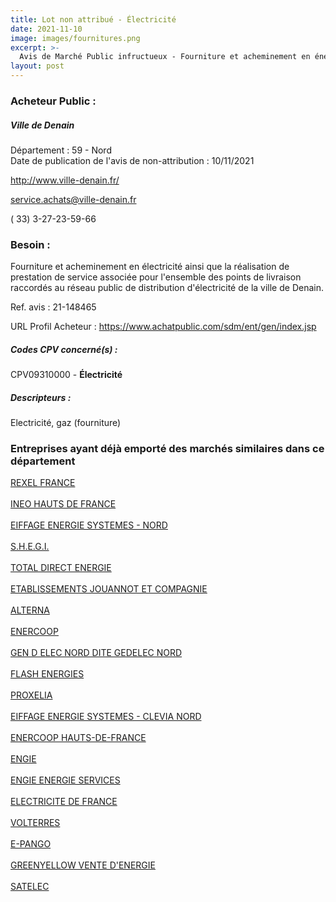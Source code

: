 ```yaml
---
title: Lot non attribué - Électricité
date: 2021-11-10
image: images/fournitures.png
excerpt: >-
  Avis de Marché Public infructueux - Fourniture et acheminement en énergie électrique des points de livraisons de la ville de Denain et prestation de service associée.
layout: post
---
```


### Acheteur Public :
##### Ville de Denain
Département : 59 - Nord<br/>
Date de publication de l'avis de non-attribution : 10/11/2021


http://www.ville-denain.fr/

service.achats@ville-denain.fr

( 33) 3-27-23-59-66
### Besoin :

Fourniture et acheminement en électricité ainsi que la réalisation de prestation de service associée pour l'ensemble des points de livraison raccordés au réseau public de distribution d'électricité de la ville de Denain.

Ref. avis : 21-148465

URL Profil Acheteur : https://www.achatpublic.com/sdm/ent/gen/index.jsp

##### Codes CPV concerné(s) :
CPV09310000 - **Électricité** <br/>

##### Descripteurs :
Electricité, gaz (fourniture) <br/>

### Entreprises ayant déjà emporté des marchés similaires dans ce département
<a href="/entreprise-545/siren-309304616">REXEL FRANCE</a><br/><br/>
<a href="/entreprise-552/siren-383870797">INEO HAUTS DE FRANCE</a><br/><br/>
<a href="/entreprise-553/siren-388784928">EIFFAGE ENERGIE SYSTEMES - NORD</a><br/><br/>
<a href="/entreprise-560/siren-438420937">S.H.E.G.I.</a><br/><br/>
<a href="/entreprise-561/siren-442395448">TOTAL DIRECT ENERGIE</a><br/><br/>
<a href="/entreprise-562/siren-445720899">ETABLISSEMENTS JOUANNOT ET COMPAGNIE</a><br/><br/>
<a href="/entreprise-565/siren-483339156">ALTERNA</a><br/><br/>
<a href="/entreprise-565/siren-484223094">ENERCOOP</a><br/><br/>
<a href="/entreprise-565/siren-484808704">GEN D ELEC NORD DITE GEDELEC NORD</a><br/><br/>
<a href="/entreprise-566/siren-492916580">FLASH ENERGIES</a><br/><br/>
<a href="/entreprise-566/siren-493170252">PROXELIA</a><br/><br/>
<a href="/entreprise-570/siren-518137757">EIFFAGE ENERGIE SYSTEMES - CLEVIA NORD</a><br/><br/>
<a href="/entreprise-572/siren-534086590">ENERCOOP HAUTS-DE-FRANCE</a><br/><br/>
<a href="/entreprise-572/siren-542107651">ENGIE</a><br/><br/>
<a href="/entreprise-572/siren-552046955">ENGIE ENERGIE SERVICES</a><br/><br/>
<a href="/entreprise-572/siren-552081317">ELECTRICITE DE FRANCE</a><br/><br/>
<a href="/entreprise-575/siren-789740768">VOLTERRES</a><br/><br/>
<a href="/entreprise-578/siren-817840762">E-PANGO</a><br/><br/>
<a href="/entreprise-579/siren-820881720">GREENYELLOW VENTE D'ENERGIE</a><br/><br/>
<a href="/entreprise-582/siren-971201546">SATELEC</a><br/><br/>
